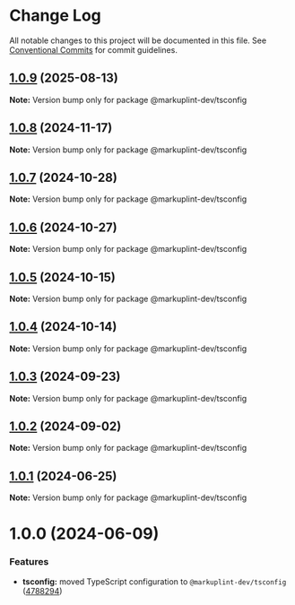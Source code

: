 # Change Log

All notable changes to this project will be documented in this file.
See [Conventional Commits](https://conventionalcommits.org) for commit guidelines.

## [1.0.9](https://github.com/markuplint/markuplint/compare/@markuplint-dev/tsconfig@1.0.8...@markuplint-dev/tsconfig@1.0.9) (2025-08-13)

**Note:** Version bump only for package @markuplint-dev/tsconfig

## [1.0.8](https://github.com/markuplint/markuplint/compare/@markuplint-dev/tsconfig@1.0.7...@markuplint-dev/tsconfig@1.0.8) (2024-11-17)

**Note:** Version bump only for package @markuplint-dev/tsconfig

## [1.0.7](https://github.com/markuplint/markuplint/compare/@markuplint-dev/tsconfig@1.0.6...@markuplint-dev/tsconfig@1.0.7) (2024-10-28)

**Note:** Version bump only for package @markuplint-dev/tsconfig

## [1.0.6](https://github.com/markuplint/markuplint/compare/@markuplint-dev/tsconfig@1.0.5...@markuplint-dev/tsconfig@1.0.6) (2024-10-27)

**Note:** Version bump only for package @markuplint-dev/tsconfig

## [1.0.5](https://github.com/markuplint/markuplint/compare/@markuplint-dev/tsconfig@1.0.4...@markuplint-dev/tsconfig@1.0.5) (2024-10-15)

**Note:** Version bump only for package @markuplint-dev/tsconfig

## [1.0.4](https://github.com/markuplint/markuplint/compare/@markuplint-dev/tsconfig@1.0.3...@markuplint-dev/tsconfig@1.0.4) (2024-10-14)

**Note:** Version bump only for package @markuplint-dev/tsconfig

## [1.0.3](https://github.com/markuplint/markuplint/compare/@markuplint-dev/tsconfig@1.0.2...@markuplint-dev/tsconfig@1.0.3) (2024-09-23)

**Note:** Version bump only for package @markuplint-dev/tsconfig

## [1.0.2](https://github.com/markuplint/markuplint/compare/@markuplint-dev/tsconfig@1.0.1...@markuplint-dev/tsconfig@1.0.2) (2024-09-02)

**Note:** Version bump only for package @markuplint-dev/tsconfig

## [1.0.1](https://github.com/markuplint/markuplint/compare/@markuplint-dev/tsconfig@1.0.0...@markuplint-dev/tsconfig@1.0.1) (2024-06-25)

**Note:** Version bump only for package @markuplint-dev/tsconfig

# 1.0.0 (2024-06-09)

### Features

- **tsconfig:** moved TypeScript configuration to `@markuplint-dev/tsconfig` ([4788294](https://github.com/markuplint/markuplint/commit/4788294cce1e864798925ce307b222d46be177e2))
